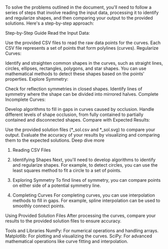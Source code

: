 To solve the problems outlined in the document, you'll need to follow a series of steps that involve reading the input data, processing it to identify and regularize shapes, and then comparing your output to the provided solutions. Here's a step-by-step approach:

Step-by-Step Guide
Read the Input Data:

Use the provided CSV files to read the raw data points for the curves.
Each CSV file represents a set of points that form polylines (curves).
Regularize Curves:

Identify and straighten common shapes in the curves, such as straight lines, circles, ellipses, rectangles, polygons, and star shapes.
You can use mathematical methods to detect these shapes based on the points' properties.
Explore Symmetry:

Check for reflection symmetries in closed shapes.
Identify lines of symmetry where the shape can be divided into mirrored halves.
Complete Incomplete Curves:

Develop algorithms to fill in gaps in curves caused by occlusion.
Handle different levels of shape occlusion, from fully contained to partially contained and disconnected shapes.
Compare with Expected Results:

Use the provided solution files (*_sol.csv and *_sol.svg) to compare your output.
Evaluate the accuracy of your results by visualizing and comparing them to the expected solutions.
Deep dive more
1. Reading CSV Files
2. Identifying Shapes
Next, you'll need to develop algorithms to identify and regularize shapes. For example, to detect circles, you can use the least squares method to fit a circle to a set of points.

3. Exploring Symmetry
To find lines of symmetry, you can compare points on either side of a potential symmetry line.

4. Completing Curves
For completing curves, you can use interpolation methods to fill in gaps. For example, spline interpolation can be used to smoothly connect points.

Using Provided Solution Files
After processing the curves, compare your results to the provided solution files to ensure accuracy.

Tools and Libraries
NumPy: For numerical operations and handling arrays.
Matplotlib: For plotting and visualizing the curves.
SciPy: For advanced mathematical operations like curve fitting and interpolation.
